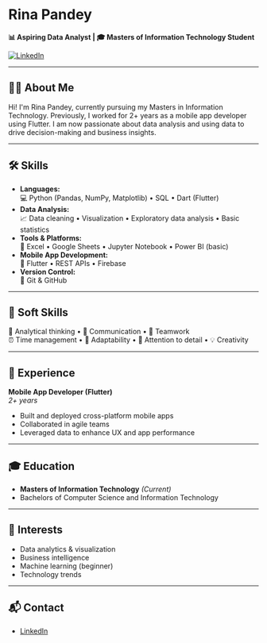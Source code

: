 # Rina Pandey

**📊 Aspiring Data Analyst | 🎓 Masters of Information Technology Student**

[![LinkedIn](https://img.shields.io/badge/LinkedIn-blue?logo=linkedin&style=flat-square)](https://www.linkedin.com/in/rina-pandey-4b0b6b16b/)

---

## 👩‍💻 About Me

Hi! I'm Rina Pandey, currently pursuing my Masters in Information Technology. Previously, I worked for 2+ years as a mobile app developer using Flutter. I am now passionate about data analysis and using data to drive decision-making and business insights.

---

## 🛠️ Skills

- **Languages:**  
  💻 Python (Pandas, NumPy, Matplotlib) • SQL • Dart (Flutter)
- **Data Analysis:**  
  📈 Data cleaning • Visualization • Exploratory data analysis • Basic statistics
- **Tools & Platforms:**  
  🧰 Excel • Google Sheets • Jupyter Notebook • Power BI (basic)
- **Mobile App Development:**  
  📱 Flutter • REST APIs • Firebase
- **Version Control:**  
  🔗 Git & GitHub

---

## 🤝 Soft Skills

🧠 Analytical thinking • 💬 Communication • 🤝 Teamwork  
⏰ Time management • 🚀 Adaptability • 👀 Attention to detail • 💡 Creativity

---

## 💼 Experience

**Mobile App Developer (Flutter)**  
*2+ years*  
- Built and deployed cross-platform mobile apps  
- Collaborated in agile teams  
- Leveraged data to enhance UX and app performance

---

## 🎓 Education

- **Masters of Information Technology** *(Current)*
- Bachelors of Computer Science and Information Technology

---

## 🎯 Interests

- Data analytics & visualization  
- Business intelligence  
- Machine learning (beginner)  
- Technology trends

---

## 📬 Contact

- [LinkedIn](www.linkedin.com/in/rinapandey)
